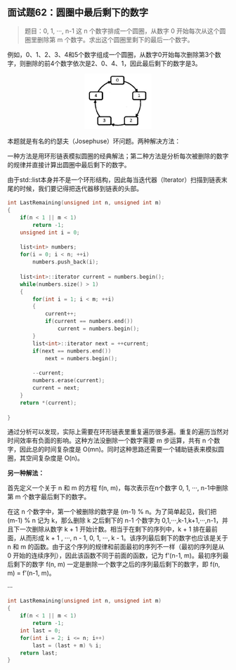 ## 面试题62：圆圈中最后剩下的数字

> 题目：0, 1, ···, n-1 这 n 个数字排成一个圆圈，从数字 0 开始每次从这个圆圈里删除第 m 个数字。求出这个圆圈里剩下的最后一个数字。

例如，0、1、2、3、4和5个数字组成一个圆圈，从数字0开始每次删除第3个数字，则删除的前4个数字依次是2、0、4、1，因此最后剩下的数字是3。

<div align = 'center'>
<img src = 'graphs/6.3.png' width = '30%'>
</div>

本题就是有名的约瑟夫（Josephuse）环问题。两种解决方法：

一种方法是用环形链表模拟圆圈的经典解法；第二种方法是分析每次被删除的数字的规律并直接计算出圆圈中最后剩下的数字。

由于std::list本身并不是一个环形结构，因此每当迭代器（Iterator）扫描到链表末尾的时候，我们要记得把迭代器移到链表的头部。

```cpp
int LastRemaining(unsigned int n, unsigned int m)
{
    if(n < 1 || m < 1)
        return -1;
    unsigned int i = 0;

    list<int> numbers;
    for(i = 0; i < n; ++i)
        numbers.push_back(i);
    
    list<int>::iterator current = numbers.begin();
    while(numbers.size() > 1)
    {
        for(int i = 1; i < m; ++i)
        {
            current++;
            if(current == numbers.end())
                current = numbers.begin();
        }
        list<int>::iterator next = ++current;
        if(next == numbers.end())
            next = numbers.begin();

        --current;
        numbers.erase(current);
        current = next;
    }
    return *(current);

}
```

通过分析可以发现，实际上需要在环形链表里重复遍历很多遍。重复的遍历当然对时间效率有负面的影响。这种方法没删除一个数字需要 m 步运算，共有 n 个数字，因此总的时间复杂度是 O(mn)。同时这种思路还需要一个辅助链表来模拟圆圈，其空间复杂度是 O(n)。


**另一种解法：**

首先定义一个关于 n 和 m 的方程 f(n, m)，每次表示在n个数字 0, 1, ···, n-1中删除第 m 个数字最后剩下的数字。

在这 n 个数字中，第一个被删除的数字是 (m-1) % n。为了简单起见，我们把 (m-1) % n 记为 k，那么删除 k 之后剩下的 n-1 个数字为 0,1,···,k-1,k+1,···,n-1，并且下一次删除从数字 k + 1 开始计数。相当于在剩下的序列中，k + 1 排在最前面，从而形成 k + 1 , ···, n - 1, 0, 1, ···, k - 1。该序列最后剩下的数字也应该是关于 n 和 m 的函数。由于这个序列的规律和前面最初的序列不一样（最初的序列是从 0 开始的连续序列），因此该函数不同于前面的函数，记为 f'(n-1, m)。最初序列最后剩下的数字 f(n, m) 一定是删除一个数字之后的序列最后剩下的数字，即 f(n, m) = f'(n-1, m)。

···

```cpp
int LastRemaining(unsigned int n, unsigned int m)
{
    if(n < 1 || m < 1)
        return -1;
    int last = 0;
    for(int i = 2; i <= n; i++)
        last = (last + m) % i;
    return last;
}
```